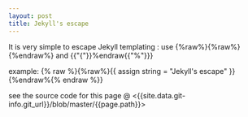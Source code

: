 ```yaml
---
layout: post
title: Jekyll's escape
---
```


It is very simple to escape Jekyll templating : 
use {%raw%}{%raw%}{%endraw%} and {{"{"}}%endraw{{"%"}}}

example: {% raw %}{%raw%}{{ assign string = "Jekyll's escape" }}{%endraw%{% endraw %}}

see the source code for this page @ <{{site.data.git-info.git_url}}/blob/master/{{page.path}}>

